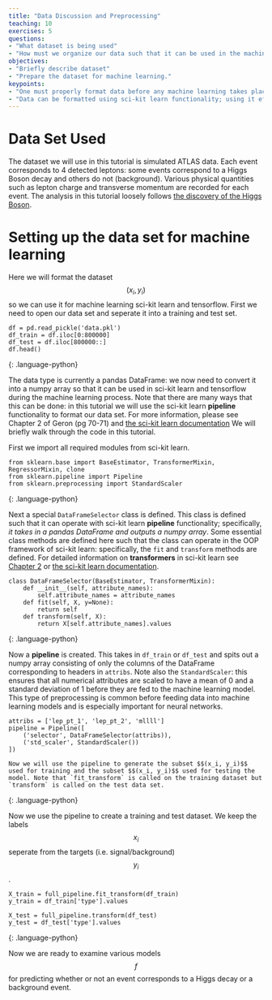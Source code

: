 ```yaml
---
title: "Data Discussion and Preprocessing"
teaching: 10
exercises: 5
questions:
- "What dataset is being used"
- "How must we organize our data such that it can be used in the machine learning libraries?"
objectives:
- "Briefly describe dataset"
- "Prepare the dataset for machine learning."
keypoints:
- "One must properly format data before any machine learning takes place."
- "Data can be formatted using sci-kit learn functionality; using it effectively may take time to master."
---
```


# Data Set Used

The dataset we will use in this tutorial is simulated ATLAS data. Each event corresponds to 4 detected leptons: some events correspond to a Higgs Boson decay and others do not (background). Various physical quantities such as lepton charge and transverse momentum are recorded for each event. The analysis in this tutorial loosely follows [the discovery of the Higgs Boson](https://www.sciencedirect.com/science/article/pii/S037026931200857X).


# Setting up the data set for machine learning

Here we will format the dataset $$(x_i, y_i)$$ so we can use it for machine learning sci-kit learn and tensorflow. First we need to open our data set and seperate it into a training and test set.

~~~
df = pd.read_pickle('data.pkl')
df_train = df.iloc[0:800000]
df_test = df.iloc[800000::]
df.head()
~~~
{: .language-python}

 The data type is currently a pandas DataFrame: we now need to convert it into a numpy array so that it can be used in sci-kit learn and tensorflow during the machine learning process. Note that there are many ways that this can be done: in this tutorial we will use the sci-kit learn **pipeline** functionality to format our data set. For more information, please see Chapter 2 of Geron (pg 70-71) and [the sci-kit learn documentation](https://scikit-learn.org/stable/modules/generated/sklearn.pipeline.Pipeline.html) We will briefly walk through the code in this tutorial.

First we import all required modules from sci-kit learn.
~~~
from sklearn.base import BaseEstimator, TransformerMixin, RegressorMixin, clone
from sklearn.pipeline import Pipeline
from sklearn.preprocessing import StandardScaler
~~~
{: .language-python}

Next a special `DataFrameSelector` class is defined. This class is defined such that it can operate with sci-kit learn **pipeline** functionality; specifically, *it takes in a pandas DataFrame and outputs a numpy array*. Some essential class methods are defined here such that the class can operate in the OOP framework of sci-kit learn: specifically, the `fit` and `transform` methods are defined. For detailed information on **transformers** in sci-kit learn see [Chapter 2](https://www.oreilly.com/library/view/hands-on-machine-learning/9781492032632/) or [the sci-kit learn documentation](https://scikit-learn.org/stable/data_transforms.html).

~~~
class DataFrameSelector(BaseEstimator, TransformerMixin):
    def __init__(self, attribute_names):
        self.attribute_names = attribute_names
    def fit(self, X, y=None):
        return self
    def transform(self, X):
        return X[self.attribute_names].values
~~~
{: .language-python}

Now a **pipeline** is created. This takes in `df_train` or `df_test` and spits out a numpy array consisting of only the columns of the DataFrame corresponding to headers in `attribs`. Note also the `StandardScaler`: this ensures that all numerical attributes are scaled to have a mean of 0 and a standard deviation of 1 before they are fed to the machine learning model. This type of preprocessing is common before feeding data into machine learning models and is especially important for neural networks.

~~~
attribs = ['lep_pt_1', 'lep_pt_2', 'mllll']
pipeline = Pipeline([
    ('selector', DataFrameSelector(attribs)),
    ('std_scaler', StandardScaler())
])

Now we will use the pipeline to generate the subset $$(x_i, y_i)$$ used for training and the subset $$(x_i, y_i)$$ used for testing the model. Note that `fit_transform` is called on the training dataset but `transform` is called on the test data set. 

~~~
{: .language-python}

Now we use the pipeline to create a training and test dataset. We keep the labels $$x_i$$ seperate from the targets (i.e. signal/background) $$y_i$$.

~~~
X_train = full_pipeline.fit_transform(df_train)
y_train = df_train['type'].values

X_test = full_pipeline.transform(df_test)
y_test = df_test['type'].values
~~~
{: .language-python}


Now we are ready to examine various models $$f$$ for predicting whether or not an event corresponds to a Higgs decay or a background event.
